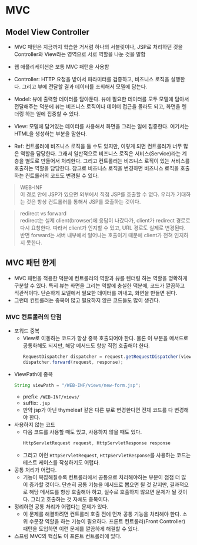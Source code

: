 # MVC
## Model View Controller
- MVC 패턴은 지금까지 학습한 거서럼 하나의 서블릿이나, JSP로 처리하던 것을 Controller와 View라는 영역으로 서로 역할을 나눈 것을 말함
- 웹 애플리케이션은 보통 MVC 패턴을 사용함

- Controller: HTTP 요청을 받아서 파라미터를 검증하고, 비즈니스 로직을 실행한다. 그리고 뷰에 전달할 결과 데이터를 조회해서 모델에 담는다.
- Model: 뷰에 출력할 데이터를 담아둔다. 뷰에 필요한 데이터를 모두 모델에 담아서 전달해주는 덕분에 뷰는 비즈니스 로직이나 데이터 접근을 몰라도 되고, 화면을 렌더링 하는 일에 집중할 수 있다.
- View: 모델에 담겨있는 데이터를 사용해서 화면을 그리는 일에 집중한다. 여기서는 HTML을 생성하는 부분을 말한다.

- Ref: 컨트롤러에 비즈니스 로직을 둘 수도 있지만, 이렇게 되면 컨트롤러가 너무 많은 역할을 담당한다. 그래서 일반적으로 비즈니스 로직은 서비스(Service)라는 계층을 별도로 만들어서 처리한다. 그리고 컨트롤러는 비즈니스 로직이 있는 서비스를 호출하는 역할을 담당한다. 참고로 비즈니스 로직을 변경하면 비즈니스 로직을 호출하는 컨트롤러의 코드도 변경될 수 있다.

> WEB-INF<br>
이 경로 안에 JSP가 있으면 외부에서 직접 JSP를 호출할 수 없다. 우리가 기대하는 것은 항상 컨트롤러를 통해서 JSP를 호출하는 것이다.

> redirect vs forward<br>
redirect는 실제 client(browser)에 응답이 나갔다가, client가 redirect 경로로 다시 요청한다. 따라서 client가 인지할 수 있고, URL 경로도 실제로 변경된다. 반면 forward는 서버 내부에서 일어나는 호출이기 때문에 client가 전혀 인지하지 못한다.

## MVC 패턴 한계
- MVC 패턴을 적용한 덕분에 컨트롤러의 역할과 뷰를 렌더링 하는 역할을 명확하게 구분할 수 있다.
특히 뷰는 화면을 그리는 역할에 충실한 덕분에, 코드가 깔끔하고 직관적이다. 단순하게 모델에서 필요한 데이터를 꺼내고, 화면을 만들면 된다.
- 그런데 컨트롤러는 중복이 많고 필요하지 않은 코드들도 많이 생긴다.

### MVC 컨트롤러의 단점
- 포워드 중복
  - View로 이동하는 코드가 항상 중복 호출되어야 한다. 물론 이 부분을 메서드로 공통화해도 되지만, 해당 메서드도 항상 직접 호출해야 한다.
    ```java
    RequestDispatcher dispatcher = request.getRequestDispatcher(viewPath);
    dispatcher.forward(request, response);
    ```
- ViewPath에 중복
    ```java
    String viewPath = "/WEB-INF/views/new-form.jsp";
    ```
  - prefix: `/WEB-INF/views/`
  - suffix: `.jsp`
  - 만약 jsp가 아닌 thymeleaf 같은 다른 뷰로 변경한다면 전체 코드를 다 변경해야 한다.
- 사용하지 않는 코드
  - 다음 코드를 사용할 때도 있고, 사용하지 않을 때도 있다.
    ```java
    HttpServletRequest request, HttpServletResponse response
    ```
  - 그리고 이런 `HttpServletRequest`, `HttpServletResponse`를 사용하는 코드는 테스트 케이스를 작성하기도 어렵다.
- 공통 처리가 어렵다.
  - 기능이 복잡해질수록 컨트롤러에서 공통으로 처리해야하는 부분이 점점 더 많이 증가할 것이다. 단순히 공통 기능을 메서드로 뽑으면 될 것 같지만, 결과적으로 해당 메서드를 항상 호출해야 하고, 실수로 호출하지 않으면 문제가 될 것이다. 그리고 호출하는 것 자체도 중복이다.
- 정리하면 공통 처리가 어렵다는 문제가 있다.
  - 이 문제를 해결하려면 컨트롤러 호출 전에 먼저 공통 기능을 처리해야 한다. 소위 수문장 역할을 하는 기능이 필요하다. 프론트 컨트롤러(Front Controller) 패턴을 도입하면 이런 문제를 깔끔하게 해결할 수 있다.
- 스프링 MVC의 핵심도 이 프론트 컨트롤러에 있다.
